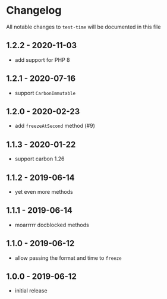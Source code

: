 # Changelog

All notable changes to `test-time` will be documented in this file

## 1.2.2 - 2020-11-03

- add support for PHP 8

## 1.2.1 - 2020-07-16

- support `CarbonImmutable`

## 1.2.0 - 2020-02-23

- add `freezeAtSecond` method (#9)

## 1.1.3 - 2020-01-22

- support carbon 1.26

## 1.1.2 - 2019-06-14

- yet even more methods

## 1.1.1 - 2019-06-14

- moarrrrr docblocked methods

## 1.1.0 - 2019-06-12

- allow passing the format and time to `freeze`

## 1.0.0 - 2019-06-12

- initial release
